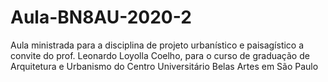 # Aula-BN8AU-2020-2
Aula ministrada para a disciplina de projeto urbanístico e paisagístico a convite do prof. Leonardo Loyolla Coelho, para o curso de graduação de Arquitetura e Urbanismo do Centro Universitário Belas Artes em São Paulo
